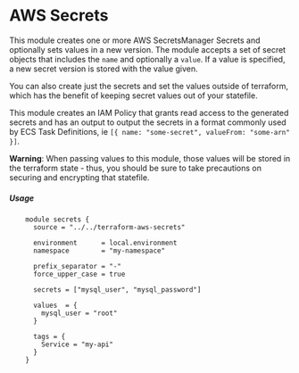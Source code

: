 # AWS Secrets

This module creates one or more AWS SecretsManager Secrets and optionally sets values in a new version. The module
accepts a set of secret objects that includes the `name` and optionally a `value`. If a value is specified, a new
secret version is stored with the value given.

You can also create just the secrets and set the values outside of terraform, which has the benefit of keeping secret
values out of your statefile.

This module creates an IAM Policy that grants read access to the generated secrets and has an output to output
the secrets in a format commonly used by ECS Task Definitions, ie `[{ name: "some-secret", valueFrom: "some-arn" }]`.

**Warning**: When passing values to this module, those values will be stored in the terraform state - thus, you should be
sure to take precautions on securing and encrypting that statefile.

##### Usage

        module secrets {
          source = "../../terraform-aws-secrets"
        
          environment      = local.environment
          namespace        = "my-namespace"
          
          prefix_separator = "-"
          force_upper_case = true
        
          secrets = ["mysql_user", "mysql_password"]
        
          values  = {
            mysql_user = "root"
          }
        
          tags = {
            Service = "my-api"
          }
        }